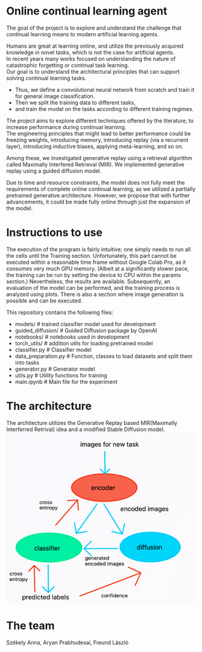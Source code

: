 # Online continual learning agent

The   goal   of   the   project   is   to   explore   and   understand   the   challenge   that
continual learning means to modern artificial learning agents. 

Humans are great at learning online, and utilize the previously acquired knowledge in novel   tasks,   which   is   not   the   case   for   artificial  agents.   
In   recent   years many   works   focused   on   understanding   the   nature   of   catastrophic forgetting or continual task learning.   
Our goal is to understand the architectural principles that can support solving continual learning tasks.

* Thus, we define a convolutional neural network from scratch and train it for general image classification.  
* Then we split the training data to different tasks, 
* and train the model on the tasks according to different training regimes. 

The project aims to explore different techniques offered by the literature,
to   increase   performance   during   continual   learning.   
The   engineering principles that might lead to better performance could be freezing weights,
introducing memory, introducing replay (via a recurrent layer), introducing
inductive biases, applying meta-learning, and so on.

Among these, we investigated generative replay using a retrieval algorithm called Maximally Interfered Retrieval (MIR).
We implemented generative replay using a guided diffusion model.

Due to time and resource constraints, the model does not fully meet the requirements of complete online continual learning, as we utilized a partially pretrained generative architecture. However, we propose that with further advancements, it could be made fully online through just the expansion of the model.

# Instructions to use

The execution of the program is fairly intuitive; one simply needs to run all the cells until the Training section. Unfortunately, this part cannot be executed within a reasonable time frame without Google Colab Pro, as it consumes very much GPU memory. (Albeit at a significantly slower pace, the training can be run by setting the device to CPU within the params section.) Nevertheless, the results are available. Subsequently, an evaluation of the model can be performed, and the training process is analyzed using plots. 
There is also a section where image generation is possible and can be executed. 


This repository contains the following files:

- models/                # trained classifier model used for development
- guided_diffusion/      # Guided Diffusion package by OpenAI
- notebooks/             # notebooks used in development
- torch_utils/           # addition utils for loading pretrained model       
- classifier.py          # Classifier model
- data_preparation.py    # Function, classes to load datasets and split them into tasks
- generator.py           # Generator model
- utils.py               # Utility functions for training
- main.ipynb             # Main file for the experiment
      

# The architecture
The architecture utilizes the Generative Replay based MIR(Maximally Interferred Retrival) idea and a modified Stable Diffusion model.
![img.png](img.png)


# The team
Székely Anna,
Aryan Prabhudesai,
Freund László

